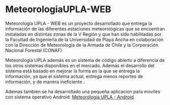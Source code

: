# MeteorologiaUPLA-WEB

Meteorología UPLA - WEB es un proyecto desarrollado que entrega la información de las diferentes estaciones meteorológicas que 
se encuentran instaladas en distintas zonas de la V Región y que han sido habilitadas por la Facultad de 
Ingeniería de la Universidad de Playa Ancha en colaboración con la Dirección de Meteorología de la Armada 
de Chile y la Corporación Nacional Forestal (CONAF)

Meteorología UPLA además es un sistema de código abierto a diferencia de los otros sistemas disponibles en el mercado. 
Además el desarrollo del sistema está basado en mejorar la forma en la que se entrega la información, ya que el sistema actual, 
entrega menos reportes de información, y de manera ineficiente
.

Ademas tambien se ha desarrollado una pequeña aplicacion para moviles con sistema operativo Android: [Meteorología UPLA - Android](https://github.com/OscarCid/MeteorologiaUPLA-Android).
